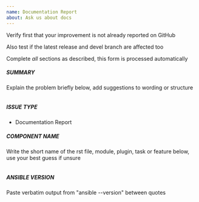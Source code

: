 ```yaml
---
name: Documentation Report
about: Ask us about docs
---
```

Verify first that your improvement is not already reported on GitHub

Also test if the latest release and devel branch are affected too

Complete *all* sections as described, this form is processed automatically

##### SUMMARY
Explain the problem briefly below, add suggestions to wording or structure
```

```

##### ISSUE TYPE
- Documentation Report

##### COMPONENT NAME
Write the short name of the rst file, module, plugin, task or feature below, use your best guess if unsure
```

```

##### ANSIBLE VERSION
Paste verbatim output from "ansible --version" between quotes
```

```